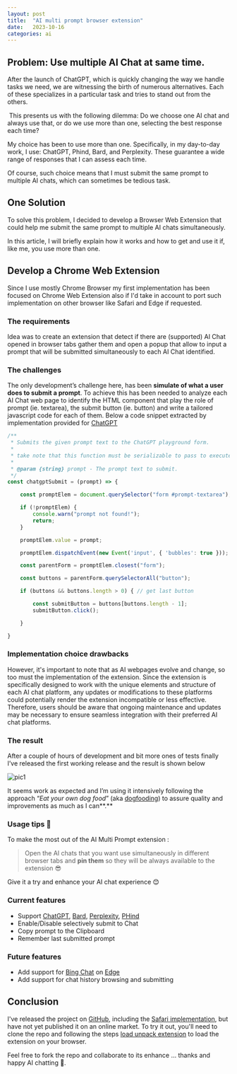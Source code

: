 ```yaml
---
layout: post
title:  "AI multi prompt browser extension"
date:   2023-10-16
categories: ai
---
```


## Problem: Use multiple AI Chat at same time.

After the launch of ChatGPT, which is quickly changing the way we handle tasks we need, we are witnessing the birth of numerous alternatives. Each of these specializes in a particular task and tries to stand out from the others.

 This presents us with the following dilemma: Do we choose one AI chat and always use that, or do we use more than one, selecting the best response each time?

My choice has been to use more than one. Specifically, in my day-to-day work, I use: ChatGPT, Phind, Bard, and Perplexity. These guarantee a wide range of responses that I can assess each time.

Of course, such choice means that I must submit the same prompt to multiple AI chats, which can sometimes be tedious task.

## One Solution

To solve this problem, I decided to develop a Browser Web Extension that could help me submit the same prompt to multiple AI chats simultaneously.

In this article, I will briefly explain how it works and how to get and use it if, like me, you use more than one.

## Develop a Chrome Web Extension

Since I use mostly Chrome Browser my first implementation has been focused on Chrome Web Extension also if I'd take in account to port such implementation on other browser like Safari and Edge if requested.

### The requirements

Idea was to create an extension that detect if there are (supported) AI Chat opened in browser tabs gather them and open a popup that allow to input a prompt that will be submitted simultaneously to each AI Chat identified.

### The challenges

The only development’s challenge here, has been **simulate of what a user does to submit a prompt**. To achieve this has been needed to analyze each AI Chat web page to identify the HTML component that play the role of prompt (ie. textarea), the submit button (ie. button) and write a tailored javascript code for each of them. Below a code snippet extracted by implementation provided for [ChatGPT]

```typescript
/**
 * Submits the given prompt text to the ChatGPT playground form.
 * 
 * take note that this function must be serializable to pass to executeScript. Don't call subfunction etc.
 * 
 * @param {string} prompt - The prompt text to submit.
 */
const chatgptSubmit = (prompt) => {

    const promptElem = document.querySelector("form #prompt-textarea");

    if (!promptElem) {
        console.warn("prompt not found!");
        return;
    }

    promptElem.value = prompt;

    promptElem.dispatchEvent(new Event('input', { 'bubbles': true }));

    const parentForm = promptElem.closest("form");

    const buttons = parentForm.querySelectorAll("button");

    if (buttons && buttons.length > 0) { // get last button

        const submitButton = buttons[buttons.length - 1];
        submitButton.click();

    }

}  
```

### Implementation choice drawbacks

However, it's important to note that as AI webpages evolve and change, so too must the implementation of the extension. Since the extension is specifically designed to work with the unique elements and structure of each AI chat platform, any updates or modifications to these platforms could potentially render the extension incompatible or less effective. Therefore, users should be aware that ongoing maintenance and updates may be necessary to ensure seamless integration with their preferred AI chat platforms. 

### The result

After a couple of hours of development and bit more ones of tests finally I’ve released the first working release and the result is shown below

![pic1](../../../../assets/ai-multi-prompt-browser-extension/pic1.png)

It seems work as expected and I’m using it intensively following the approach “_Eat your own dog food_” (aka [dogfooding]) to assure quality and improvements as much as I can**.**

### Usage tips 🔧

To make the most out of the AI Multi Prompt extension :

> Open the AI chats that you want use simultaneously in different browser tabs and **pin them** so they will be always available to the extension 😎

Give it a try and enhance your AI chat experience 😊

### Current features

- Support [ChatGPT], [Bard], [Perplexity], [PHind]
- Enable/Disable selectively submit to Chat
- Copy prompt to the Clipboard
- Remember last submitted prompt

### Future features

- Add support for [Bing Chat][bing] on [Edge]
- Add support for chat history browsing and submitting

## Conclusion

I've released the project on [GitHub], including the [Safari implementation][safari], but have not yet published it on an online market. To try it out, you'll need to clone the repo and following the steps [load unpack extension][load-unpacked] to load the extension on your browser.

Feel free to fork the repo and collaborate to its enhance … thanks and happy AI chatting 💬.


[chatgpt]: https://www.chatgpt.ai/
[bard]: https://bard.ai/
[perplexity]: https://perplexity.ai/
[phind]: https://phind.com/
[github]: https://github.com/julienc91/ai-multi-prompt-browser-extension
[chrome]: https://www.google.com/chrome/
[load-unpacked]: https://developer.chrome.com/docs/extensions/mv3/getstarted/development-basics/#load-unpacked
[bing]: https://www.bing.com/business/ai-chat
[safari]: https://developer.apple.com/documentation/safariservices/safari_web_extensions
[lex]: https://aws.amazon.com/lex/
[edge]: https://www.microsoft.com/en-us/edge
[dogfooding]: https://en.wikipedia.org/wiki/Eating_your_own_dog_food

